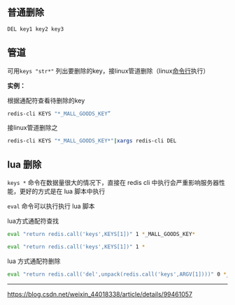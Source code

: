 ## 普通删除

```bash
DEL key1 key2 key3
```

## 管道

可用`keys "str*"` 列出要删除的key，接linux管道删除（linux[命令行](https://so.csdn.net/so/search?q=%E5%91%BD%E4%BB%A4%E8%A1%8C&spm=1001.2101.3001.7020)执行）

**实例：**

根据通配符查看待删除的key

```bash
redis-cli KEYS "*_MALL_GOODS_KEY”
```

接linux管道删除之

```bash
redis-cli KEYS "*_MALL_GOODS_KEY*"|xargs redis-cli DEL
```

## lua 删除

`keys *` 命令在数据量很大的情况下，直接在 redis cli 中执行会严重影响服务器性能，更好的方式是在 lua 脚本中执行

`eval` 命令可以执行执行 lua 脚本

lua方式通配符查找

```bash
eval "return redis.call('keys',KEYS[1])" 1 *_MALL_GOODS_KEY*
```

```bash
eval "return redis.call('keys',KEYS[1])" 1 *
```

lua 方式通配符删除

```bash
eval "return redis.call('del',unpack(redis.call('keys',ARGV[1])))" 0 *_MALL_GOODS_KEY*
```

---
https://blog.csdn.net/weixin_44018338/article/details/99461057
